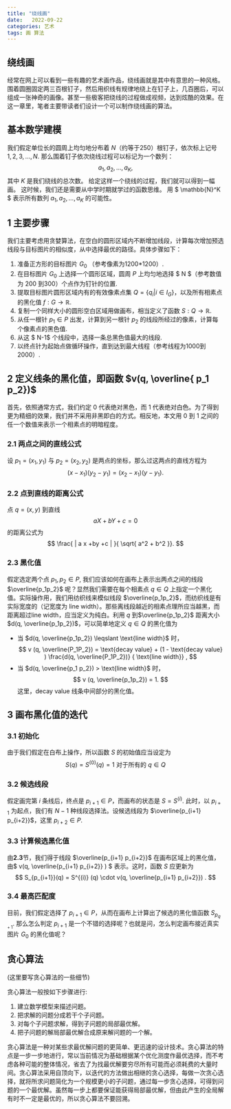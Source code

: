 ```yaml
---
title: "绕线画"
date:   2022-09-22
categories: 艺术
tags: 画 算法
---
```


## 绕线画

经常在网上可以看到一些有趣的艺术画作品，绕线画就是其中有意思的一种风格。围着圆圈固定两三百根钉子，然后用织线有规律地绕上在钉子上，几百圈后，可以组成一张神奇的画像。甚至一些极客把绕线的过程做成视频，达到炫酷的效果。在这一章里，笔者主要带读者们设计一个可以制作绕线画的算法。

## 基本数学建模

我们假定单位长的圆周上均匀地分布着 $N$（约等于250）根钉子，依次标上记号 $1,2,3,\ldots, N$. 那么围着钉子依次绕线过程可以标记为一个数列：
$$ a_1, a_2 , \ldots ,a_K , $$
其中 $K$ 是我们绕线的总次数。
给定这样一个绕线的过程，我们就可以得到一幅画。
这时候，我们还是需要从中学时期就学过的函数思维。
用 $ \mathbb{N}^K $ 表示所有数列 $a_1, a_2 , \ldots ,a_K$ 的可能性。




## 1 主要步骤


我们主要考虑用贪婪算法，在空白的圆形区域内不断增加线段，计算每次增加预选线段与目标图片的相似度，从中选择最优的路径。具体步骤如下：

1. 准备正方形的目标图片 $G_0$ （参考像素为1200*1200）.
2. 在目标图片 $G_0$ 上选择一个圆形区域，圆周 $P$ 上均匀地选择 $ N $（参考数值为 200 到300）个点作为钉针的位置.
3. 提取目标图片圆形区域内有的有效像素点集 $Q =\lbrace q_i | i \in I_G \rbrace$，以及所有相素点的黑化值 $f : G \to  \mathbb R$.
4. 复制一个同样大小的圆形空白区域用做画布，相当定义了函数 $S: Q \to \mathbb R$.
5. 从任一根针 $p_1 \in P$ 出发，计算到另一根针 $p_2$ 的线段所经过的像素，计算每个像素点的黑色值.
6. 从这 $ N-1$ 个线段中，选择一条总黑色值最大的线段.
7. 以终点针为起始点做循环操作，直到达到最大线程（参考线程为1000到2000）.



## 2 定义线条的黑化值，即函数 $v(q, \overline{ p_1 p_2})$
首先，依照通常方式，我们约定 $0$ 代表绝对黑色，而 $1$ 代表绝对白色。为了得到更为精细的效果，我们并不采用非黑即白的方式。相反地，本文用 $0$ 到 $1$ 之间的任一个数值来表示一个相素点的明暗程度。

### 2.1 两点之间的直线公式
设  $p_1 = (x_1,y_1)$ 与 $p_2 = (x_2, y_2)$ 是两点的坐标，那么过这两点的直线方程为
$$ (x - x_1)({y_2 - y_1 } )  = (x_2 - x_1 )(y - y_1). $$
 
### 2.2 点到直线的距离公式 
点 $q= (x, y)$ 到直线
$$ 
aX + bY +c = 0
 $$ 
 的距离公式为
$$ \frac{ | a x +by +c | }{ \sqrt{ a^2 + b^2 }}. $$

### 2.3 黑化值
 假定选定两个点 $p_1, p_2 \in P$, 我们应该如何在画布上表示出两点之间的线段 $\overline{p_1p_2}$ 呢？显然我们需要在每个相素点 $q \in  Q$ 上指定一个黑化值。实际操作用，我们用纺织线来模似线段 $\overline{p_1p_2}$，而纺织线是有实际宽度的（记宽度为 $\text{line width}$）。那些离线段越近的相素点理所应当越黑，而距离超过$\text{line width}$，应当定义为纯白。利用 $q$ 到$\overline{p_1p_2}$ 距离大小 $d(q, \overline{p_1p_2})$，可以简单地定义 $q \in Q$ 的黑化值为
 - 当 $d(q, \overline{p_1p_2}) \leqslant  \text{line width}$ 时，
$$
 v (q, \overline{P_1P_2}) =  \text{decay value}  + (1 - \text{decay value} ) \frac{d(q, \overline{P_1P_2})} { \text{line width}}  ,
 $$
  - 当 $d(q, \overline{p_1 p_2}) > \text{line width}$ 时，
$$
 v (q, \overline{p_1p_2}) =  1.
 $$
这里，$\text{decay value}$ 线条中间部分的黑化值。

## 3 画布黑化值的迭代

### 3.1 初始化
由于我们假定在白布上操作，所以函数 $S$ 的初始值应当设定为
$$
  S(q) = S^{(0)} (q) = 1 \text{ 对于所有的 $q\in Q$}  
$$
### 3.2 候选线段
假定画完第 $i$ 条线后，终点是 $p_{i+1} \in P$，而画布的状态是 $S = S^{(i)}$. 此时，以 $p_{i+1}$ 为起点，我们有 $N- 1$ 种线段选择法。设候选线段为 $\overline{p_{i+1} p_{i+2}}$，这里 $p_{i+2} \in P$.

### 3.3 计算候选黑化值
由**2.3**节，我们得于线段 $\overline{p_{i+1} p_{i+2}}$ 在画布区域上的黑化值，由$ v(q, \overline{p_{i+1} p_{i+2}} ) $ 表示。这时，函数 $S$ 应更新为
$$
S_{p_{i+1}}(q)  = S^{(i)} (q) \cdot v(q, \overline{p_{i+1} p_{i+2}}) .
$$
### 3.4 最高匹配度
目前，我们假定选择了 $p_{i+1} \in  P$，从而在画布上计算出了候选的黑化值函数 $S_{p_{q+1}}$. 那么怎么判定 $p_{i+1}$ 是一个不错的选择呢？也就是问，怎么判定画布接近真实图片 $G_0$ 的黑化值呢？


## 贪心算法
(这里要写贪心算法的一些细节)

贪心算法一般按如下步骤进行: 
1. 建立数学模型来描述问题。
2. 把求解的问题分成若干个子问题。
3. 对每个子问题求解，得到子问题的局部最优解。
4. 把子问题的解局部最优解合成原来解问题的一个解。

贪心算法是一种对某些求最优解问题的更简单、更迅速的设计技术。贪心算法的特点是一步一步地进行，常以当前情况为基础根据某个优化测度作最优选择，而不考虑各种可能的整体情况，省去了为找最优解要穷尽所有可能而必须耗费的大量时间。贪心算法采用自顶向下，以迭代的方法做出相继的贪心选择，每做一次贪心选择，就将所求问题简化为一个规模更小的子问题，通过每一步贪心选择，可得到问题的一个最优解。虽然每一步上都要保证能获得局部最优解，但由此产生的全局解有时不一定是最优的，所以贪心算法不要回溯。
